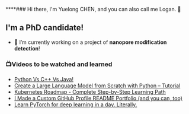 ****### Hi there, I'm Yuelong CHEN, and you can also call me Logan. 👋


## I'm a PhD candidate!

- 🔭 I’m currently working on a project of **nanopore modification detection**!





### 📺Videos to be watched and learned
<!-- YOUTUBE-LIST:START -->
- [Python Vs C++ Vs Java!](https://www.youtube.com/watch?v=hnlz0YYCpBU)
- [Create a Large Language Model from Scratch with Python – Tutorial](https://www.youtube.com/watch?v=UU1WVnMk4E8)
- [Kubernetes Roadmap - Complete Step-by-Step Learning Path](https://www.youtube.com/watch?v=S8eX0MxfnB4)
- [I Made a Custom GitHub Profile README Portfolio &lpar;and you can, too&rpar;](https://www.youtube.com/watch?v=9A8sQZDRn5o)
- [Learn PyTorch for deep learning in a day. Literally.](https://www.youtube.com/watch?v=Z_ikDlimN6A)
<!-- YOUTUBE-LIST:END -->




